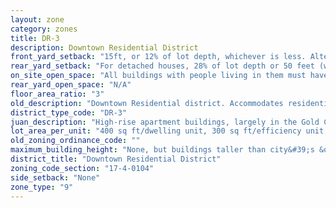 ```yaml
---
layout: zone
category: zones
title: DR-3
description: Downtown Residential District
front_yard_setback: "15ft, or 12% of lot depth, whichever is less. Alternatively, setback can be the average front yard depth of nearest 2 lots."
rear_yard_setback: "For detached houses, 28% of lot depth or 50 feet (whichever is less.) For principal buildings, 30% of lot depth or 50 feet (whichever is less), but this only applies to parts of buildings 18 feet or more above grade."
on_site_open_space: "All buildings with people living in them must have at least 36 sq ft of on-site open space per dwelling unit. (See 17-4-0410-A)"
rear_yard_open_space: "N/A"
floor_area_ratio: "3"
old_description: "Downtown Residential district. Accommodates residential development and small-scale commercial uses on lower floors, with residential units above."
district_type_code: "DR-3"
juan_description: "High-rise apartment buildings, largely in the Gold Coast. Ground-floor stores are okay, offices aren&#39;t."
lot_area_per_unit: "400 sq ft/dwelling unit, 300 sq ft/efficiency unit, 200 sq ft/SRO unit"
old_zoning_ordinance_code: ""
maximum_building_height: "None, but buildings taller than city&#39;s &quot;building height thresholds&quot; require Planned Development review."
district_title: "Downtown Residential District"
zoning_code_section: "17-4-0104"
side_setback: "None"
zone_type: "9"
---
```

